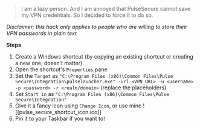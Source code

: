 > I am a lazy person. And I am annoyed that PulseSecure cannot save my VPN credentials. So I decided to force it to do so.

*Disclaimer: this hack only applies to people who are willing to store their VPN passwords in plain text*

**Steps**
1. Create a Windows shortcut (by copying an existing shortcut or creating a new one, doesn't matter)
2. Open the shortcut's `Properties` pane
3. Set the `Target` as `"C:\Program Files (x86)\Common Files\Pulse Secure\Integration\pulselauncher.exe" -url <VPN_URL> -u <username> -p <password> -r <realm/domain>` (replace the placeholders)
4. Set `Start in` as `"C:\Program Files (x86)\Common Files\Pulse Secure\Integration"`
5. Give it a fancy icon using `Change Icon`, or use mine
![[pulse_secure_shortcut_icon.ico]]
6. Pin it to your Taskbar if you want to!
